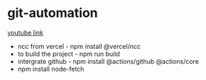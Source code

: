 # git-automation
[youtube link](https://youtu.be/Ef0gPGUh9oo)
- ncc from vercel - npm install @vercel/ncc
- to build the project - npm run build 
- intergrate github - npm install @actions/github @actions/core
- npm install node-fetch